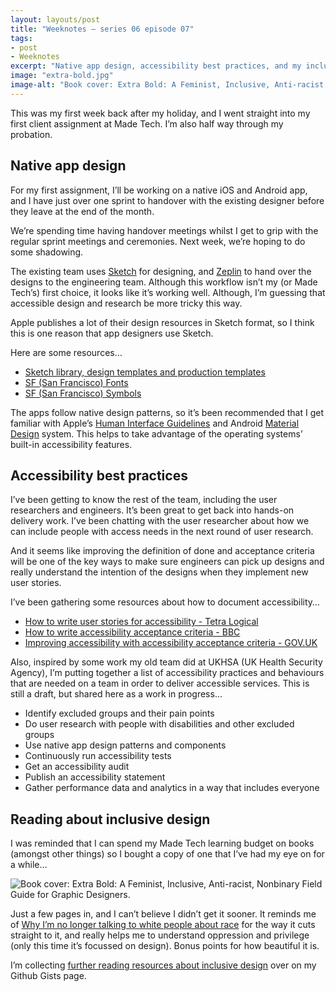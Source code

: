 ```yaml
---
layout: layouts/post
title: "Weeknotes – series 06 episode 07"
tags:
- post
- Weeknotes
excerpt: "Native app design, accessibility best practices, and my inclusive design reading list."
image: "extra-bold.jpg"
image-alt: "Book cover: Extra Bold: A Feminist, Inclusive, Anti-racist, Nonbinary Field Guide for Graphic Designers."
---
```


This was my first week back after my holiday, and I went straight into my first client assignment at Made Tech. I’m also half way through my probation.

## Native app design

For my first assignment, I’ll be working on a native iOS and Android app, and I have just over one sprint to handover with the existing designer before they leave at the end of the month.

We’re spending time having handover meetings whilst I get to grip with the regular sprint meetings and ceremonies. Next week, we’re hoping to do some shadowing.

The existing team uses [Sketch](https://www.sketch.com/) for designing, and [Zeplin](https://zeplin.io/) to hand over the designs to the engineering team. Although this workflow isn’t my (or Made Tech’s) first choice, it looks like it’s working well. Although, I’m guessing that accessible design and research be more tricky this way.

Apple publishes a lot of their design resources in Sketch format, so I think this is one reason that app designers use Sketch.

Here are some resources…

- [Sketch library, design templates and production templates](https://developer.apple.com/design/resources/#ios-apps)
- [SF (San Francisco) Fonts](https://developer.apple.com/design/resources/#fonts)
- [SF (San Francisco) Symbols](https://developer.apple.com/design/resources/#sf-symbols)

The apps follow native design patterns, so it’s been recommended that I get familiar with Apple’s [Human Interface Guidelines](https://developer.apple.com/design/human-interface-guidelines/guidelines/overview) and Android [Material Design](https://m3.material.io/) system. This helps to take advantage of the operating systems’ built-in accessibility features.

## Accessibility best practices

I’ve been getting to know the rest of the team, including the user researchers and engineers. It’s been great to get back into hands-on delivery work. I’ve been chatting with the user researcher about how we can include people with access needs in the next round of user research. 

And it seems like improving the definition of done and acceptance criteria will be one of the key ways to make sure engineers can pick up designs and really understand the intention of the designs when they implement new user stories.

I’ve been gathering some resources about how to document accessibility…

- [How to write user stories for accessibility - Tetra Logical](https://tetralogical.com/blog/2022/05/26/how-to-write-user-stories-for-accessibility/)
- [How to write accessibility acceptance criteria - BBC](https://bbc.github.io/accessibility-news-and-you/guides/accessibility-acceptance-criteria.html)
- [Improving accessibility with accessibility acceptance criteria - GOV.UK](https://insidegovuk.blog.gov.uk/2018/01/24/improving-accessibility-with-accessibility-acceptance-criteria/)

Also, inspired by some work my old team did at UKHSA (UK Health Security Agency), I’m putting together a list of accessibility practices and behaviours that are needed on a team in order to deliver accessible services. This is still a draft, but shared here as a work in progress…

- Identify excluded groups and their pain points
- Do user research with people with disabilities and other excluded groups
- Use native app design patterns and components
- Continuously run accessibility tests
- Get an accessibility audit
- Publish an accessibility statement
- Gather performance data and analytics in a way that includes everyone

## Reading about inclusive design

I was reminded that I can spend my Made Tech learning budget on books (amongst other things) so I bought a copy of one that I’ve had my eye on for a while…

![Book cover: Extra Bold: A Feminist, Inclusive, Anti-racist, Nonbinary Field Guide for Graphic Designers.](/images/extra-bold.jpg)

Just a few pages in, and I can’t believe I didn’t get it sooner. It reminds me of [Why I’m no longer talking to white people about race](https://renieddolodge.co.uk/why-im-no-longer-talking-to-white-people-about-race/) for the way it cuts straight to it, and really helps me to understand oppression and privilege (only this time it’s focussed on design). Bonus points for how beautiful it is.

I’m collecting [further reading resources about inclusive design](https://gist.github.com/benjystanton/5f55aa3a99b5ab636cfad2ff9fed38b5) over on my Github Gists page.
